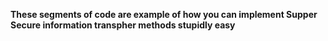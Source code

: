 **These segments of code are example of how you can implement Supper Secure information transpher methods stupidly easy**

